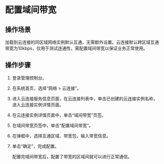 # 配置域间带宽<a name="cc_03_0406"></a>

## 操作场景<a name="zh-cn_topic_0116129497_section10765292362"></a>

加载到云连接的同区域网络实例默认互通，无需额外设置。云连接默认跨区域互通带宽为10kbps，仅用于测试连通性，需配置域间带宽以保证业务正常使用。

## 操作步骤<a name="zh-cn_topic_0116129497_section6634817203211"></a>

1.  登录管理控制台。
2.  在系统首页，选择“网络 \> 云连接”。
3.  进入云连接服务信息页面，在云连接列表中，单击已创建的云连接实例名称，进入云连接实例详情页面。
4.  在云连接实例详情页面中，单击“域间带宽”页签。
5.  在域间带宽页签中，单击“配置域间带宽”。
6.  在弹框中，选择互通区域、带宽包，输入带宽信息。
7.  单击“确定”，完成配置。

    配置完域间带宽后，配置了带宽的区域间就可以进行正常通信。


